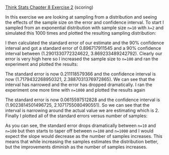 [Think Stats Chapter 8 Exercise 2](http://greenteapress.com/thinkstats2/html/thinkstats2009.html#toc77) (scoring)

In this exercise we are looking at sampling from a distribution and seeing the effects of the sample size on the error and confidence interval.  To start I sampled from an exponential distribution with sample size `n=10` with `λ=2` and simulated this 1000 times and plotted the resulting sampling distribution:

I then calculated the standard error of our estimate and the 90% confidence interval and got a standard error of 0.896717911545 and a 90% confidence interval between (1.2901330772324622, 3.869233489242792).  Clearly our error is very high here so I increased the sample size to `n=100` and ran the experiment and plotted the results:

The standard error is now 0.211118579366  and the confidence interval is now (1.7179432268950321, 2.3887031376972865).  We can see that the interval has narrowed and the error has dropped dramatically.  I ran the experiment one more time with `n=1000` and plotted the results again

The standard error is now 0.0615597512828 and the confidence interval is (1.9023814501496725, 2.1071755080490551).  So we can see that the interval is narrowing around the actual value we are estimating which is 2.  Finally I plotted all of the standard errors versus number of samples:

As you can see, the standard error drops dramatically between `n=10` and `n=100` but then starts to taper off between `n=100` and `n=1000` and I would expect the slope would decrease as the number of samples increases.  This means that while increasing the samples estimates the distribution better, but the improvements diminish as the number of samples increases.
